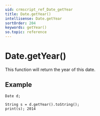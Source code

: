 ```yaml
---
uid: crmscript_ref_Date_getYear
title: Date.getYear()
intellisense: Date.getYear
sortOrder: 204
keywords: getYear()
so.topic: reference
---
```


# Date.getYear()

This function will return the year of this date.

## Example
    
    Date d;
    
    String s = d.getYear().toString();
    print(s); 2014

